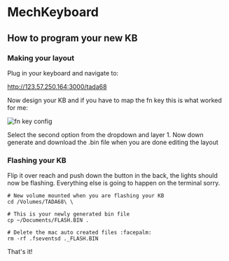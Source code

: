 # MechKeyboard

## How to program your new KB

### Making your layout

Plug in your keyboard and navigate to:

http://123.57.250.164:3000/tada68

Now design your KB and if you have to map the fn key this is what worked for me:

![fn key config](https://cl.ly/2E1K2I1P2U0f/Image%202017-05-23%20at%2010.44.25%20AM.png "fn key config")

Select the second option from the dropdown and layer 1. Now down generate and download the .bin file when you are done editing the layout

### Flashing your KB

Flip it over reach and push down the button in the back, the lights should now be flashing. Everything else is going to happen on the terminal sorry.

```
# New volume mounted when you are flashing your KB
cd /Volumes/TADA68\ \ 

# This is your newly generated bin file
cp ~/Documents/FLASH.BIN .

# Delete the mac auto created files :facepalm:
rm -rf .fseventsd ._FLASH.BIN 
```

That's it!
